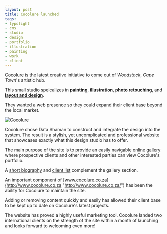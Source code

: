 ```yaml
---
layout: post
title: Cocolure launched
tags:
- typolight
- cms
- studio
- design
- portfolio
- illustration
- painting
- work
- client
---
```

[Cocolure](http://www.cocolure.co.za "Cocolure") is the latest creative
initiative to come out of *Woodstock*, *Cape Town*'s artistic hub.

This small studio speicalizes in
**[painting](http://www.cocolure.co.za/paintings.html "Cocolure's painting gallery")**,
**[illustration](http://www.cocolure.co.za/traditional-illustration.html "Cocolure's traditional illustration gallery")**,
**[photo retouching](http://www.cocolure.co.za/retouching.html "Cocolure's photo retouching gallery")**,
and **[layout and design](http://www.cocolure.co.za/layout-and-design.html "Cocolure's layout and design gallery")**.

They wanted a web presence so they could expand their client base beyond
the local market.

<!--more-->
[![Cocolure](/images/2009/06/cocolure.jpg "Cocolure")](http://www.cocolure.co.za/ "Cocolure")

Cocolure chose Data Shaman to construct and integrate the design into the system.
The result is a stylish, yet uncomplicated and professional website that
showcases exactly what this design studio has to offer.  

The main purpose of the site is to provide an easily navigable online
[gallery](http://www.cocolure.co.za/paintings.html "Cocolure's paintings galleries")
where prospective clients and other interested parties can view Cocolure's portfolio.

A [short biography](http://www.cocolure.co.za/home.html "Cocolure's home and biography page")
and [client list](http://www.cocolure.co.za/clients.html "Cocolure's client list")
complement the gallery section.

An important component of [www.cocolure.co.za](http://www.cocolure.co.za "http://www.cocolure.co.za/")
has been the ability for Cocolure to maintain the site.

Adding or removing content quickly and easily has allowed their client base to
be kept up to date on Cocolure's latest projects.

The website has proved a highly useful marketing tool. Cocolure landed two
international clients on the strength of the site within a month of launching
and looks forward to welcoming even more!
